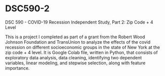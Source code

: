 # DSC590-2
DSC 590 - COVID-19 Recession Independent Study, Part 2: Zip Code + 4 Level

This is a project I completed as part of a grant from the Robert Wood Johnson Foundation and TransUnion to analyze 
the effects of the covid recession on different socioeconomic groups in the state of New York at the zip code + 4 level. 
It is Google Colab file, written in Python, that consists of exploratory data analysis, data cleaning, identifying 
two dependent variables, linear modeling, and stepwise selection, along with feature importance.
